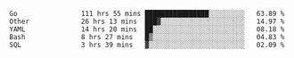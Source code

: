 <!--START_SECTION:waka-->

```text
Go                111 hrs 55 mins ████████████████░░░░░░░░░   63.89 %
Other             26 hrs 13 mins  ███▓░░░░░░░░░░░░░░░░░░░░░   14.97 %
YAML              14 hrs 20 mins  ██░░░░░░░░░░░░░░░░░░░░░░░   08.18 %
Bash              8 hrs 27 mins   █▒░░░░░░░░░░░░░░░░░░░░░░░   04.83 %
SQL               3 hrs 39 mins   ▓░░░░░░░░░░░░░░░░░░░░░░░░   02.09 %
```

<!--END_SECTION:waka-->
